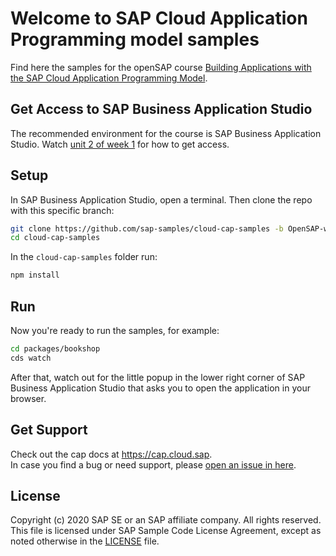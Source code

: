 # Welcome to SAP Cloud Application Programming model samples

Find here the samples for the openSAP course [Building Applications with the SAP Cloud Application Programming Model](https://open.sap.com/courses/cp7).

## Get Access to SAP Business Application Studio
The recommended environment for the course is SAP Business Application Studio.  Watch [unit 2 of week 1](https://open.sap.com/courses/cp7/items/51pzQUzbXHr2kdbOmVs6jI) for how to get access.

## Setup

In SAP Business Application Studio, open a terminal.
Then clone the repo with this specific branch:

```sh
git clone https://github.com/sap-samples/cloud-cap-samples -b OpenSAP-week2-unit2
cd cloud-cap-samples
```

In the `cloud-cap-samples` folder run:
```sh
npm install
```

## Run

Now you're ready to run the samples, for example:
```sh
cd packages/bookshop
cds watch
```

After that, watch out for the little popup in the lower right corner of SAP Business Application Studio that asks you to open the application in your browser.


## Get Support

Check out the cap docs at https://cap.cloud.sap. <br>
In case you find a bug or need support, please [open an issue in here](https://github.com/SAP-samples/cloud-cap-samples/issues/new).


## License

Copyright (c) 2020 SAP SE or an SAP affiliate company. All rights reserved. This file is licensed under SAP Sample Code License Agreement, except as noted otherwise in the [LICENSE](/LICENSE) file.
